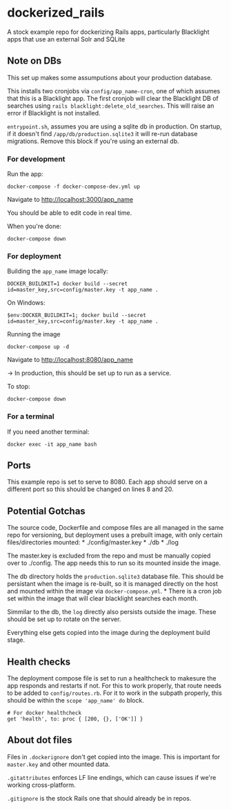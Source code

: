 # dockerized_rails
A stock example repo for dockerizing Rails apps, particularly Blacklight apps that use an external Solr and SQLite

## Note on DBs

This set up makes some assumputions about your production database.

This installs two cronjobs via `config/app_name-cron`, one of which assumes that this is a Blacklight app. The first cronjob will clear the Blacklight DB of searches using `rails blacklight:delete_old_searches`. This will raise an error if Blacklight is not installed.


`entrypoint.sh`, assumes you are using a sqlite db in production. On startup, if it doesn't find `/app/db/production.sqlite3` it will re-run database migrations. Remove this block if you're using an external db.


### For development

Run the app:
```
docker-compose -f docker-compose-dev.yml up
```

Navigate to [http://localhost:3000/app_name](http://localhost:3000/app_name)

You should be able to edit code in real time.

When you're done:
```
docker-compose down
```

### For deployment

Building the `app_name` image locally:
```
DOCKER_BUILDKIT=1 docker build --secret id=master_key,src=config/master.key -t app_name .
```
On Windows:
```
$env:DOCKER_BUILDKIT=1; docker build --secret id=master_key,src=config/master.key -t app_name .
```

Running the image
```
docker-compose up -d
```
Navigate to [http://localhost:8080/app_name](http://localhost:8080/app_name)

&#8594; In production, this should be set up to run as a service.

To stop:
```
docker-compose down
```

### For a terminal

If you need another terminal:
```
docker exec -it app_name bash
```

## Ports

This example repo is set to serve to 8080. Each app should serve on a different port so this should be changed on lines 8 and 20.

## Potential Gotchas

The source code, Dockerfile and compose files are all managed in the same repo for versioning, but deployment uses a prebuilt image, with only certain files/directories mounted:
	* ./config/master.key
	* ./db
	* ./log

The master.key is excluded from the repo and must be manually copied over to ./config. The app needs this to run so its mounted inside the image.

The db directory holds the `production.sqlite3` database file. This should be persistant when the image is re-built, so it is managed directly on the host and mounted within the image via `docker-compose.yml`.
	* There is a cron job set within the image that will clear blacklight searches each month.

Simmilar to the db, the `log` directly also persists outside the image. These should be set up to rotate on the server.

Everything else gets copied into the image during the deployment build stage.

## Health checks

The deployment compose file is set to run a healthcheck to makesure the app responds and restarts if not. For this to work properly, that route needs to be added to `config/routes.rb`. For it to work in the subpath properly, this should be within the `scope 'app_name' do` block.

```
# For docker healthcheck
get 'health', to: proc { [200, {}, ['OK']] }
```

## About dot files

Files in `.dockerignore` don't get copied into the image. This is important for `master.key` and other mounted data.

`.gitattributes` enforces LF line endings, which can cause issues if we're working cross-platform.

`.gitignore` is the stock Rails one that should already be in repos.

